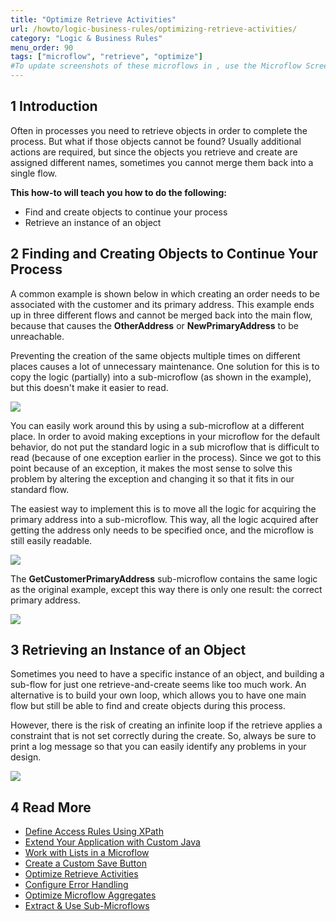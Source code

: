 ```yaml
---
title: "Optimize Retrieve Activities"
url: /howto/logic-business-rules/optimizing-retrieve-activities/
category: "Logic & Business Rules"
menu_order: 90
tags: ["microflow", "retrieve", "optimize"]
#To update screenshots of these microflows in , use the Microflow Screenshots app.
---
```


## 1 Introduction

Often in processes you need to retrieve objects in order to complete the process. But what if those objects cannot be found? Usually additional actions are required, but since the objects you retrieve and create are assigned different names, sometimes you cannot merge them back into a single flow.

**This how-to will teach you how to do the following:**

* Find and create objects to continue your process
* Retrieve an instance of an object

## 2 Finding and Creating Objects to Continue Your Process

A common example is shown below in which creating an order needs to be associated with the customer and its primary address. This example ends up in three different flows and cannot be merged back into the main flow, because that causes the **OtherAddress** or **NewPrimaryAddress** to be unreachable. 

Preventing the creation of the same objects multiple times on different places causes a lot of unnecessary maintenance. One solution for this is to copy the logic (partially) into a sub-microflow (as shown in the example), but this doesn't make it easier to read.

![](attachments/18448682/18581014.png)

You can easily work around this by using a sub-microflow at a different place. In order to avoid making exceptions in your microflow for the default behavior, do not put the standard logic in a sub microflow that is difficult to read (because of one exception earlier in the process). Since we got to this point because of an exception, it makes the most sense to solve this problem by altering the exception and changing it so that it fits in our standard flow.

The easiest way to implement this is to move all the logic for acquiring the primary address into a sub-microflow. This way, all the logic acquired after getting the address only needs to be specified once, and the microflow is still easily readable. 

![](attachments/18448682/18581013.png)

The **GetCustomerPrimaryAddress** sub-microflow contains the same logic as the original example, except this way there is only one result: the correct primary address.

![](attachments/18448682/18581012.png)

## 3 Retrieving an Instance of an Object

Sometimes you need to have a specific instance of an object, and building a sub-flow for just one retrieve-and-create seems like too much work. An alternative is to build your own loop, which allows you to have one main flow but still be able to find and create objects during this process.

However, there is the risk of creating an infinite loop if the retrieve applies a constraint that is not set correctly during the create. So, always be sure to print a log message so that you can easily identify any problems in your design.

![](attachments/18448682/18581011.png)

## 4 Read More

* [Define Access Rules Using XPath](define-access-rules-using-xpath)
* [Extend Your Application with Custom Java](extending-your-application-with-custom-java)
* [Work with Lists in a Microflow](working-with-lists-in-a-microflow)
* [Create a Custom Save Button](create-a-custom-save-button)
* [Optimize Retrieve Activities](optimizing-retrieve-activities)
* [Configure Error Handling](set-up-error-handling)
* [Optimize Microflow Aggregates](optimizing-microflow-aggregates)
* [Extract & Use Sub-Microflows](extract-and-use-sub-microflows)
